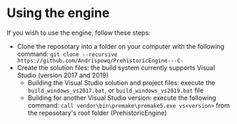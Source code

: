 # Using the engine

If you wish to use the engine, follow these steps:
- Clone the reposotary into a folder on your computer with the following command: ```git clone --recursive https://github.com/Andrispowq/PrehistoricEngine---C-```
- Create the solution files: the build system currently supports Visual Studio (version 2017 and 2019)
  - Building the Visual Studio solution and project files: execute the ```build_windows_vs2017.bat```, or ```build_windows_vs2019.bat``` file
  - Building for another Visual Studio version: execute the following command: ```call vendor\bin\premake\premake5.exe vs<version>``` from the reposotary's root folder (PrehistoricEngine)
